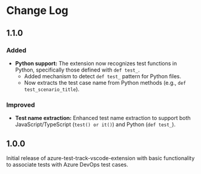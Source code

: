 # Change Log

## 1.1.0
### Added

- **Python support:** The extension now recognizes test functions in Python, specifically those defined with `def test_`.
    - Added mechanism to detect `def test_` pattern for Python files.
    - Now extracts the test case name from Python methods (e.g., `def test_scenario_title`).

### Improved
- **Test name extraction:** Enhanced test name extraction to support both JavaScript/TypeScript (`test() or it()`) and Python (`def test_`).

## 1.0.0

Initial release of azure-test-track-vscode-extension with basic functionality to associate tests with Azure DevOps test cases.

